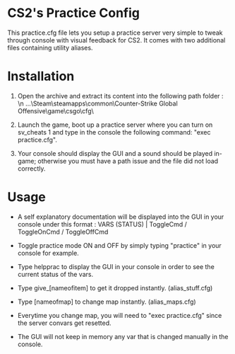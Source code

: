 # CS2's Practice Config
This practice.cfg file lets you setup a practice server very simple to tweak through console with visual feedback for CS2.
It comes with two additional files containing utility aliases.

# Installation
1. Open the archive and extract its content into the following path folder : \n
...\Steam\steamapps\common\Counter-Strike Global Offensive\game\csgo\cfg\

3. Launch the game, boot up a practice server where you can turn on sv_cheats 1 and type in the console the following command: "exec practice.cfg".

4. Your console should display the GUI and a sound should be played in-game; otherwise you must have a path issue and the file did not load correctly.

# Usage
- A self explanatory documentation will be displayed into the GUI in your console under this format :
VARS (STATUS) | ToggleCmd / ToggleOnCmd / ToggleOffCmd

- Toggle practice mode ON and OFF by simply typing "practice" in your console for example.

- Type helpprac to display the GUI in your console in order to see the current status of the vars.

- Type give_[nameofitem] to get it dropped instantly. (alias_stuff.cfg)
- Type [nameofmap] to change map instantly. (alias_maps.cfg)

- Everytime you change map, you will need to "exec practice.cfg" since the server convars get resetted.
- The GUI will not keep in memory any var that is changed manually in the console.
